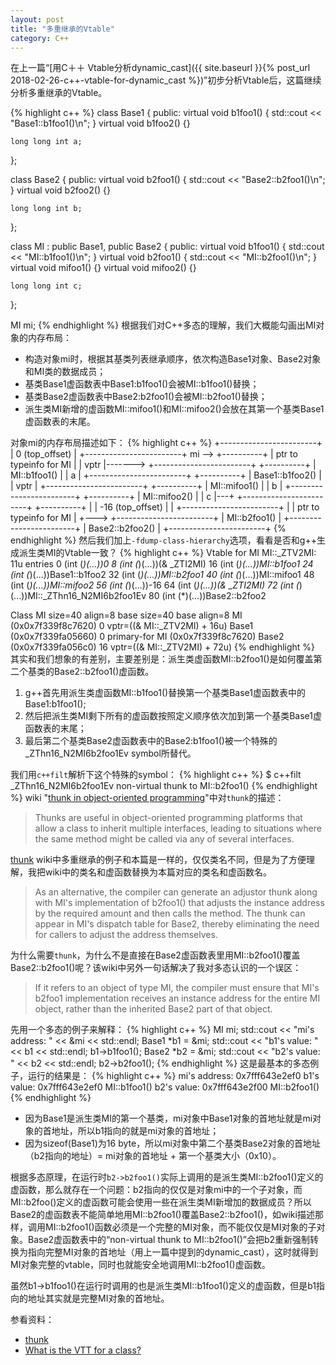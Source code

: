 ```yaml
---
layout: post
title: "多重继承的Vtable"
category: C++
---
```

在上一篇“[用C＋＋ Vtable分析dynamic_cast]({{ site.baseurl }}{% post_url 2018-02-26-c++-vtable-for-dynamic_cast %})”初步分析Vtable后，这篇继续分析多重继承的Vtable。

{% highlight c++ %}
class Base1 {
public:
    virtual void b1foo1()
    {
        std::cout << "Base1::b1foo1()\n";
    }
    virtual void b1foo2() {}

    long long int a;
};

class Base2 {
public:
    virtual void b2foo1()
    {
        std::cout << "Base2::b2foo1()\n";
    }
    virtual void b2foo2() {}

    long long int b;
};

class MI : public Base1, public Base2 {
public:
    virtual void b1foo1()
    {
        std::cout << "MI::b1foo1()\n";
    }
    virtual void b2foo1()
    {
        std::cout << "MI::b2foo1()\n";
    }
    virtual void mifoo1() {}
    virtual void mifoo2() {}

    long long int c;
};

MI mi;
{% endhighlight %}
根据我们对C++多态的理解，我们大概能勾画出MI对象的内存布局：
* 构造对象mi时，根据其基类列表继承顺序，依次构造Base1对象、Base2对象和MI类的数据成员；
* 基类Base1虚函数表中Base1:b1foo1()会被MI::b1foo1()替换；
* 基类Base2虚函数表中Base2:b2foo1()会被MI::b2foo1()替换；
* 派生类MI新增的虚函数MI::mifoo1()和MI::mifoo2()会放在其第一个基类Base1虚函数表的末尾。

对象mi的内存布局描述如下：
{% highlight c++ %}
                            +------------------------+
                            |     0 (top_offset)     |
                            +------------------------+
mi --> +----------+         | ptr to typeinfo for MI |
       |   vptr   |-------> +------------------------+
       +----------+         |      MI::b1foo1()      |
       |     a    |         +------------------------+
       +----------+         |     Base1::b1foo2()    |
       |   vptr   |         +------------------------+
       +----------+         |      MI::mifoo1()      |
       |     b    |         +------------------------+
       +----------+         |      MI::mifoo2()      |
       |     c    |---+     +------------------------+
       +----------+   |     |    -16 (top_offset)    |
                      |     +------------------------+
                      |     | ptr to typeinfo for MI |
                      +---> +------------------------+
                            |      MI::b2foo1()      |
                            +------------------------+
                            |     Base2::b2foo2()    |
                            +------------------------+
{% endhighlight %}
然后我们加上`-fdump-class-hierarchy`选项，看看是否和g++生成派生类MI的Vtable一致？
{% highlight c++ %}
Vtable for MI
MI::_ZTV2MI: 11u entries
0     (int (*)(...))0
8     (int (*)(...))(& _ZTI2MI)
16    (int (*)(...))MI::b1foo1
24    (int (*)(...))Base1::b1foo2
32    (int (*)(...))MI::b2foo1
40    (int (*)(...))MI::mifoo1
48    (int (*)(...))MI::mifoo2
56    (int (*)(...))-16
64    (int (*)(...))(& _ZTI2MI)
72    (int (*)(...))MI::_ZThn16_N2MI6b2foo1Ev
80    (int (*)(...))Base2::b2foo2

Class MI
   size=40 align=8
   base size=40 base align=8
MI (0x0x7f339f8c7620) 0
    vptr=((& MI::_ZTV2MI) + 16u)
  Base1 (0x0x7f339fa05660) 0
      primary-for MI (0x0x7f339f8c7620)
  Base2 (0x0x7f339fa056c0) 16
      vptr=((& MI::_ZTV2MI) + 72u)
{% endhighlight %}
其实和我们想象的有差别，主要差别是：派生类虚函数MI::b2foo1()是如何覆盖第二个基类的Base2::b2foo1()虚函数。
1.  g++首先用派生类虚函数MI::b1foo1()替换第一个基类Base1虚函数表中的Base1:b1foo1();
2.  然后把派生类MI剩下所有的虚函数按照定义顺序依次加到第一个基类Base1虚函数表的末尾；
3.  最后第二个基类Base2虚函数表中的Base2:b1foo1()被一个特殊的_ZThn16_N2MI6b2foo1Ev symbol所替代。

我们用`c++filt`解析下这个特殊的symbol：
{% highlight c++ %}
$ c++filt _ZThn16_N2MI6b2foo1Ev
non-virtual thunk to MI::b2foo1()
{% endhighlight %}
wiki "[thunk in object-oriented programming]"中对`thunk`的描述：
>Thunks are useful in object-oriented programming platforms that allow a class to inherit multiple interfaces, leading to situations where the same method might be called via any of several interfaces.

[thunk] wiki中多重继承的例子和本篇是一样的，仅仅类名不同，但是为了方便理解，我把wiki中的类名和虚函数替换为本篇对应的类名和虚函数名。
>As an alternative, the compiler can generate an adjustor thunk along with MI's implementation of b2foo1() that adjusts the instance address by the required amount and then calls the method. The thunk can appear in MI's dispatch table for Base2, thereby eliminating the need for callers to adjust the address themselves.

为什么需要`thunk`，为什么不是直接在Base2虚函数表里用MI::b2foo1()覆盖Base2::b2foo1()呢？该wiki中另外一句话解决了我对多态认识的一个误区：
> If it refers to an object of type MI, the compiler must ensure that MI's b2foo1 implementation receives an instance address for the entire MI object, rather than the inherited Base2 part of that object.

先用一个多态的例子来解释：
{% highlight c++ %}
MI mi;
std::cout << "mi's address: " << &mi << std::endl;
Base1 *b1 = &mi;
std::cout << "b1's value:   " << b1 << std::endl;
b1->b1foo1();
Base2 *b2 = &mi;
std::cout << "b2's value:   " << b2 << std::endl;
b2->b2foo1();
{% endhighlight %}
这是最基本的多态例子，运行的结果是：
{% highlight c++ %}
mi's address: 0x7fff643e2ef0
b1's value:   0x7fff643e2ef0
MI::b1foo1()
b2's value:   0x7fff643e2f00
MI::b2foo1()
{% endhighlight %}
* 因为Base1是派生类MI的第一个基类，mi对象中Base1对象的首地址就是mi对象的首地址，所以b1指向的就是mi对象的首地址；
* 因为sizeof(Base1)为16 byte，所以mi对象中第二个基类Base2对象的首地址（b2指向的地址）= mi对象的首地址 + 第一个基类大小（0x10）。

根据多态原理，在运行时`b2->b2foo1()`实际上调用的是派生类MI::b2foo1()定义的虚函数，那么就存在一个问题：b2指向的仅仅是对象mi中的一个子对象，而MI::b2foo()定义的虚函数可能会使用一些在派生类MI新增加的数据成员？所以Base2的虚函数表不能简单地用MI::b2foo1()覆盖Base2::b2foo1()，如wiki描述那样，调用MI::b2foo1()函数必须是一个完整的MI对象，而不能仅仅是MI对象的子对象。Base2虚函数表中的“non-virtual thunk to MI::b2foo1()”会把b2重新强制转换为指向完整MI对象的首地址（用上一篇中提到的dynamic_cast），这时就得到MI对象完整的vtable，同时也就能安全地调用MI::b2foo1()虚函数。

虽然b1->b1foo1()在运行时调用的也是派生类MI::b1foo1()定义的虚函数，但是b1指向的地址其实就是完整MI对象的首地址。

参看资料：
* [thunk]
* [What is the VTT for a class?]

[thunk]: https://en.wikipedia.org/wiki/Thunk
[thunk in object-oriented programming]: https://en.wikipedia.org/wiki/Thunk#Object-oriented_programming
[What is the VTT for a class?]: https://stackoverflow.com/questions/6258559/what-is-the-vtt-for-a-class
